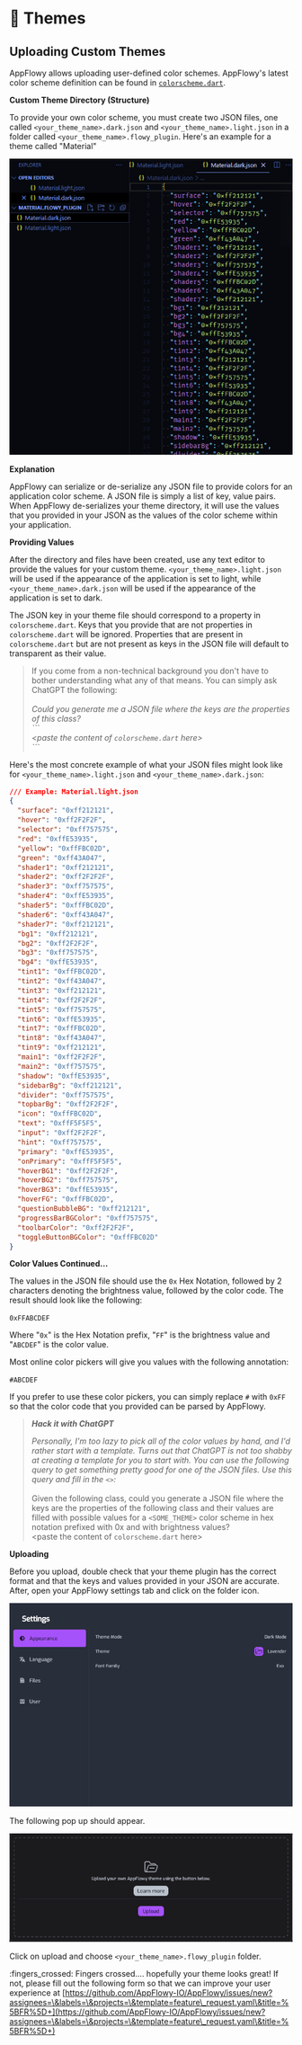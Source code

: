 # 🎨 Themes

## Uploading Custom Themes

AppFlowy allows uploading user-defined color schemes. AppFlowy's latest color scheme definition can be found in [`colorscheme.dart`](https://github.com/AppFlowy-IO/AppFlowy/blob/main/frontend/appflowy\_flutter/packages/flowy\_infra/lib/colorscheme/colorscheme.dart).

**Custom Theme Directory (Structure)**

To provide your own color scheme, you must create two JSON files, one called `<your_theme_name>.dark.json` and `<your_theme_name>.light.json` in a folder called `<your_theme_name>.flowy_plugin`. Here's an example for a theme called "Material"

<img src="../../.gitbook/assets/image (1) (2) (1).png" alt="" data-size="original">

**Explanation**

AppFlowy can serialize or de-serialize any JSON file to provide colors for an application color scheme. A JSON file is simply a list of key, value pairs. When AppFlowy de-serializes your theme directory, it will use the values that you provided in your JSON as the values of the color scheme within your application.

**Providing Values**

After the directory and files have been created, use any text editor to provide the values for your custom theme. `<your_theme_name>.light.json` will be used if the appearance of the application is set to light, while `<your_theme_name>.dark.json` will be used if the appearance of the application is set to dark.

The JSON key in your theme file should correspond to a property in `colorscheme.dart`. Keys that you provide that are not properties in `colorscheme.dart` will be ignored. Properties that are present in `colorscheme.dart` but are not present as keys in the JSON file will default to transparent as their value.

> If you come from a non-technical background you don't have to bother understanding what any of that means. You can simply ask ChatGPT the following:\
> \
> _Could you generate me a JSON file where the keys are the properties of this class?_\
> _\`\`\`_\
> _\<paste the content of `colorscheme.dart` here>_\
> _\`\`\`_

Here's the most concrete example of what your JSON files might look like for `<your_theme_name>.light.json` and `<your_theme_name>.dark.json`:

```json
/// Example: Material.light.json 
{
  "surface": "0xff212121",
  "hover": "0xff2F2F2F",
  "selector": "0xff757575",
  "red": "0xffE53935",
  "yellow": "0xffFBC02D",
  "green": "0xff43A047",
  "shader1": "0xff212121",
  "shader2": "0xff2F2F2F",
  "shader3": "0xff757575",
  "shader4": "0xffE53935",
  "shader5": "0xffFBC02D",
  "shader6": "0xff43A047",
  "shader7": "0xff212121",
  "bg1": "0xff212121",
  "bg2": "0xff2F2F2F",
  "bg3": "0xff757575",
  "bg4": "0xffE53935",
  "tint1": "0xffFBC02D",
  "tint2": "0xff43A047",
  "tint3": "0xff212121",
  "tint4": "0xff2F2F2F",
  "tint5": "0xff757575",
  "tint6": "0xffE53935",
  "tint7": "0xffFBC02D",
  "tint8": "0xff43A047",
  "tint9": "0xff212121",
  "main1": "0xff2F2F2F",
  "main2": "0xff757575",
  "shadow": "0xffE53935",
  "sidebarBg": "0xff212121",
  "divider": "0xff757575",
  "topbarBg": "0xff2F2F2F",
  "icon": "0xffFBC02D",
  "text": "0xffF5F5F5",
  "input": "0xff2F2F2F",
  "hint": "0xff757575",
  "primary": "0xffE53935",
  "onPrimary": "0xffF5F5F5",
  "hoverBG1": "0xff2F2F2F",
  "hoverBG2": "0xff757575",
  "hoverBG3": "0xffE53935",
  "hoverFG": "0xffFBC02D",
  "questionBubbleBG": "0xff212121",
  "progressBarBGColor": "0xff757575",
  "toolbarColor": "0xff2F2F2F",
  "toggleButtonBGColor": "0xffFBC02D"
}
```

**Color Values Continued...**

The values in the JSON file should use the `0x` Hex Notation, followed by 2 characters denoting the brightness value, followed by the color code. The result should look like the following:

`0xFFABCDEF`

Where "`0x`" is the Hex Notation prefix, "`FF`" is the brightness value and "`ABCDEF`" is the color value.&#x20;

Most online color pickers will give you values with the following annotation:

`#ABCDEF`&#x20;

If you prefer to use these color pickers, you can simply replace `#` with `0xFF` so that the color code that you provided can be parsed by AppFlowy.

> _**Hack it with ChatGPT**_
>
> _Personally, I'm too lazy to pick all of the color values by hand, and I'd rather start with a template. Turns out that ChatGPT is not too shabby at creating a template for you to start with. You can use the following query to get something pretty good for one of the JSON files. Use this query and fill in the `<>`:_\
> \
> Given the following class, could you generate a JSON file where the keys are the properties of the following class and their values are filled with possible values for a `<SOME_THEME>` color scheme in hex notation prefixed with 0x and with brightness values?\
> \<paste the content of `colorscheme.dart` here>

**Uploading**

Before you upload, double check that your theme plugin has the correct format and that the keys and values provided in your JSON are accurate. After, open your AppFlowy settings tab and click on the folder icon.

![](<../../.gitbook/assets/image (5) (3).png>)

The following pop up should appear.

![](<../../.gitbook/assets/image (2) (2) (1).png>)

Click on upload and choose `<your_theme_name>.flowy_plugin` folder.

:fingers\_crossed: Fingers crossed.... hopefully your theme looks great! If not, please fill out the following form so that we can improve your user experience at [https://github.com/AppFlowy-IO/AppFlowy/issues/new?assignees=\&labels=\&projects=\&template=feature\_request.yaml\&title=%5BFR%5D+](https://github.com/AppFlowy-IO/AppFlowy/issues/new?assignees=\&labels=\&projects=\&template=feature\_request.yaml\&title=%5BFR%5D+)
